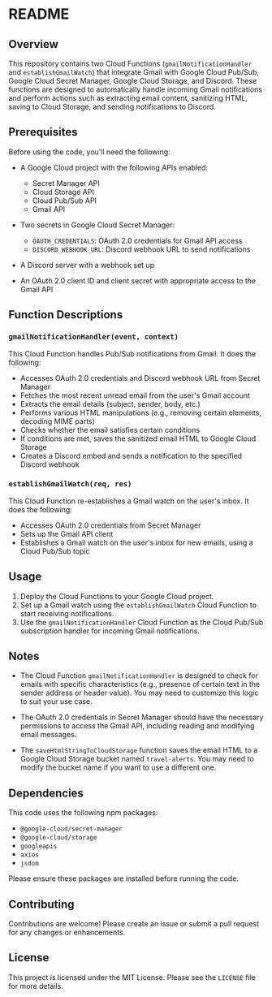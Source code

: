# README

## Overview

This repository contains two Cloud Functions (`gmailNotificationHandler` and `establishGmailWatch`) that integrate Gmail with Google Cloud Pub/Sub, Google Cloud Secret Manager, Google Cloud Storage, and Discord. These functions are designed to automatically handle incoming Gmail notifications and perform actions such as extracting email content, sanitizing HTML, saving to Cloud Storage, and sending notifications to Discord.

## Prerequisites

Before using the code, you'll need the following:

- A Google Cloud project with the following APIs enabled:
  - Secret Manager API
  - Cloud Storage API
  - Cloud Pub/Sub API
  - Gmail API

- Two secrets in Google Cloud Secret Manager:
  - `OAUTH_CREDENTIALS`: OAuth 2.0 credentials for Gmail API access
  - `DISCORD_WEBHOOK_URL`: Discord webhook URL to send notifications

- A Discord server with a webhook set up

- An OAuth 2.0 client ID and client secret with appropriate access to the Gmail API

## Function Descriptions

### `gmailNotificationHandler(event, context)`

This Cloud Function handles Pub/Sub notifications from Gmail. It does the following:

- Accesses OAuth 2.0 credentials and Discord webhook URL from Secret Manager
- Fetches the most recent unread email from the user's Gmail account
- Extracts the email details (subject, sender, body, etc.)
- Performs various HTML manipulations (e.g., removing certain elements, decoding MIME parts)
- Checks whether the email satisfies certain conditions
- If conditions are met, saves the sanitized email HTML to Google Cloud Storage
- Creates a Discord embed and sends a notification to the specified Discord webhook

### `establishGmailWatch(req, res)`

This Cloud Function re-establishes a Gmail watch on the user's inbox. It does the following:

- Accesses OAuth 2.0 credentials from Secret Manager
- Sets up the Gmail API client
- Establishes a Gmail watch on the user's inbox for new emails, using a Cloud Pub/Sub topic

## Usage

1. Deploy the Cloud Functions to your Google Cloud project.
2. Set up a Gmail watch using the `establishGmailWatch` Cloud Function to start receiving notifications.
3. Use the `gmailNotificationHandler` Cloud Function as the Cloud Pub/Sub subscription handler for incoming Gmail notifications.

## Notes

- The Cloud Function `gmailNotificationHandler` is designed to check for emails with specific characteristics (e.g., presence of certain text in the sender address or header value). You may need to customize this logic to suit your use case.

- The OAuth 2.0 credentials in Secret Manager should have the necessary permissions to access the Gmail API, including reading and modifying email messages.

- The `saveHtmlStringToCloudStorage` function saves the email HTML to a Google Cloud Storage bucket named `travel-alerts`. You may need to modify the bucket name if you want to use a different one.

## Dependencies

This code uses the following npm packages:

- `@google-cloud/secret-manager`
- `@google-cloud/storage`
- `googleapis`
- `axios`
- `jsdom`

Please ensure these packages are installed before running the code.

## Contributing

Contributions are welcome! Please create an issue or submit a pull request for any changes or enhancements.

## License

This project is licensed under the MIT License. Please see the `LICENSE` file for more details.
